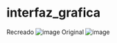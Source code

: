 # interfaz_grafica
Recreado
![image](https://github.com/Lovealone1/Actividades_dll_movil/assets/89592158/5b98ba72-dee7-4fb6-9c86-51b686f3c6fb)
Original
![image](https://github.com/Lovealone1/Actividades_dll_movil/assets/89592158/e8ea11ea-bf06-4730-96d0-7ab89c0b69a9)


